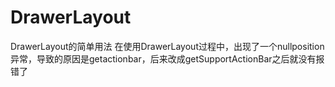 # DrawerLayout
DrawerLayout的简单用法
在使用DrawerLayout过程中，出现了一个nullposition异常，导致的原因是getactionbar，后来改成getSupportActionBar之后就没有报错了 
